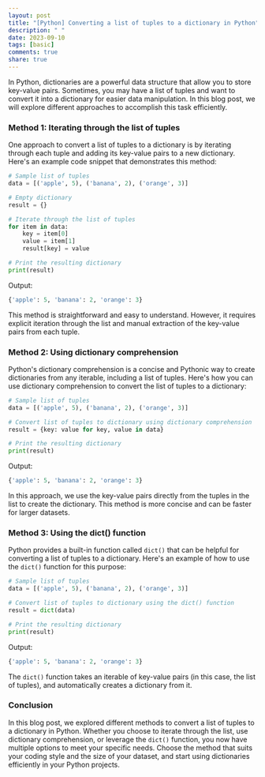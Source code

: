 ```yaml
---
layout: post
title: "[Python] Converting a list of tuples to a dictionary in Python"
description: " "
date: 2023-09-10
tags: [basic]
comments: true
share: true
---
```


In Python, dictionaries are a powerful data structure that allow you to store key-value pairs. Sometimes, you may have a list of tuples and want to convert it into a dictionary for easier data manipulation. In this blog post, we will explore different approaches to accomplish this task efficiently.

### Method 1: Iterating through the list of tuples

One approach to convert a list of tuples to a dictionary is by iterating through each tuple and adding its key-value pairs to a new dictionary. Here's an example code snippet that demonstrates this method:

```python
# Sample list of tuples
data = [('apple', 5), ('banana', 2), ('orange', 3)]

# Empty dictionary
result = {}

# Iterate through the list of tuples
for item in data:
    key = item[0]
    value = item[1]
    result[key] = value

# Print the resulting dictionary
print(result)
```

Output:
```python
{'apple': 5, 'banana': 2, 'orange': 3}
```

This method is straightforward and easy to understand. However, it requires explicit iteration through the list and manual extraction of the key-value pairs from each tuple.

### Method 2: Using dictionary comprehension

Python's dictionary comprehension is a concise and Pythonic way to create dictionaries from any iterable, including a list of tuples. Here's how you can use dictionary comprehension to convert the list of tuples to a dictionary:

```python
# Sample list of tuples
data = [('apple', 5), ('banana', 2), ('orange', 3)]

# Convert list of tuples to dictionary using dictionary comprehension
result = {key: value for key, value in data}

# Print the resulting dictionary
print(result)
```

Output:
```python
{'apple': 5, 'banana': 2, 'orange': 3}
```

In this approach, we use the key-value pairs directly from the tuples in the list to create the dictionary. This method is more concise and can be faster for larger datasets.

### Method 3: Using the dict() function

Python provides a built-in function called `dict()` that can be helpful for converting a list of tuples to a dictionary. Here's an example of how to use the `dict()` function for this purpose:

```python
# Sample list of tuples
data = [('apple', 5), ('banana', 2), ('orange', 3)]

# Convert list of tuples to dictionary using the dict() function
result = dict(data)

# Print the resulting dictionary
print(result)
```

Output:
```python
{'apple': 5, 'banana': 2, 'orange': 3}
```

The `dict()` function takes an iterable of key-value pairs (in this case, the list of tuples), and automatically creates a dictionary from it.

### Conclusion

In this blog post, we explored different methods to convert a list of tuples to a dictionary in Python. Whether you choose to iterate through the list, use dictionary comprehension, or leverage the `dict()` function, you now have multiple options to meet your specific needs. Choose the method that suits your coding style and the size of your dataset, and start using dictionaries efficiently in your Python projects.